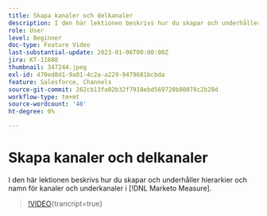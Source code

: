 ```yaml
---
title: Skapa kanaler och delkanaler
description: I den här lektionen beskrivs hur du skapar och underhåller hierarkier och namn för kanaler och underkanaler i [!DNL Marketo Measure].
role: User
level: Beginner
doc-type: Feature Video
last-substantial-update: 2023-01-06T00:00:00Z
jira: KT-11688
thumbnail: 347244.jpeg
exl-id: 470ed8d1-9a01-4c2a-a229-9479681bcbda
feature: Salesforce, Channels
source-git-commit: 262cb13fa02b32f7918ebd569720b80078c2b28d
workflow-type: tm+mt
source-wordcount: '40'
ht-degree: 0%

---
```


# Skapa kanaler och delkanaler

I den här lektionen beskrivs hur du skapar och underhåller hierarkier och namn för kanaler och underkanaler i [!DNL Marketo Measure].

>[!VIDEO](https://video.tv.adobe.com/v/347244/?learn=on){trancript=true}
